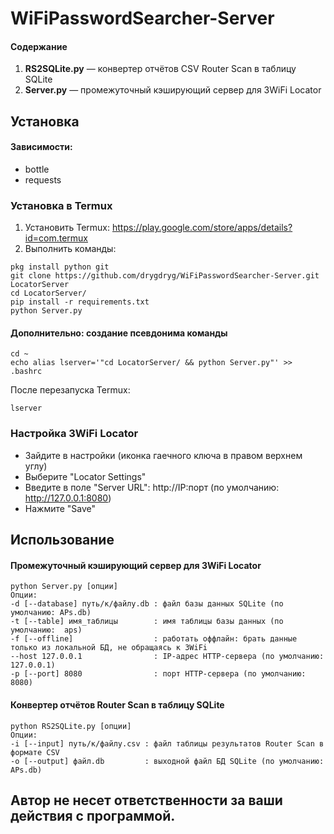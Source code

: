# WiFiPasswordSearcher-Server
#### Содержание
1. **RS2SQLite.py** — конвертер отчётов CSV Router Scan в таблицу SQLite
2. **Server.py** — промежуточный кэширующий сервер для 3WiFi Locator
## Установка
#### Зависимости:
- bottle
- requests
### Установка в Termux
1. Установить Termux: https://play.google.com/store/apps/details?id=com.termux
2. Выполнить команды:
```
pkg install python git
git clone https://github.com/drygdryg/WiFiPasswordSearcher-Server.git LocatorServer
cd LocatorServer/
pip install -r requirements.txt
python Server.py
```
#### Дополнительно: создание псевдонима команды
```
cd ~
echo alias lserver='"cd LocatorServer/ && python Server.py"' >> .bashrc
```
После перезапуска Termux:
```
lserver
```
### Настройка 3WiFi Locator
- Зайдите в настройки (иконка гаечного ключа в правом верхнем углу)
- Выберите "Locator Settings"
- Введите в поле "Server URL": http://IP:порт (по умолчанию: http://127.0.0.1:8080)
- Нажмите "Save"
## Использование
#### Промежуточный кэширующий сервер для 3WiFi Locator
```
python Server.py [опции]
Опции:
-d [--database] путь/к/файлу.db : файл базы данных SQLite (по умолчанию: APs.db)
-t [--table] имя_таблицы        : имя таблицы базы данных (по умолчанию:  aps)
-f [--offline]                  : работать оффлайн: брать данные только из локальной БД, не обращаясь к 3WiFi
--host 127.0.0.1                : IP-адрес HTTP-сервера (по умолчанию: 127.0.0.1)
-p [--port] 8080                : порт HTTP-сервера (по умолчанию: 8080)
```
#### Конвертер отчётов Router Scan в таблицу SQLite
```
python RS2SQLite.py [опции]
Опции:
-i [--input] путь/к/файлу.csv : файл таблицы результатов Router Scan в формате CSV
-o [--output] файл.db         : выходной файл БД SQLite (по умолчанию: APs.db)
```

## Автор не несет ответственности за ваши действия с программой.
